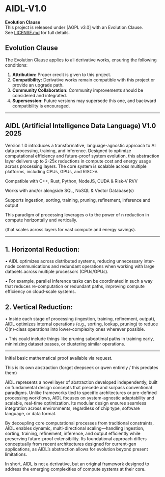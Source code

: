 # AIDL-V1.0

**Evolution Clause**  
This project is released under [AGPL v3.0] with an Evolution Clause.  
See [LICENSE.md](LICENSE.md) for full details. 

## Evolution Clause  
The Evolution Clause applies to all derivative works, ensuring the following conditions:  
1. **Attribution:** Proper credit is given to this project.  
2. **Compatibility:** Derivative works remain compatible with this project or provide an upgrade path.  
3. **Community Collaboration:** Community improvements should be considered and integrated.  
4. **Supersession:** Future versions may supersede this one, and backward compatibility is encouraged.

-- -- -- -- 

## AIDL (Artificial Intelligence Data Language) V1.0 2025
Version 1.0 introduces a transformative, language-agnostic approach to AI data processing, training, and inference. Designed to optimize computational efficiency and future-proof system evolution, this abstraction layer delivers up to 2-25x reductions in compute cost and energy usage across processing layers. The core system is scalable across multiple platforms, including CPUs, GPUs, and RISC-V.

Compatible with C++, Rust, Python, NodeJS, CUDA & Risk-V RVV

Works with and/or alongside SQL, NoSQL & Vector Database(s)


Supports ingestion, sorting, training, pruning, refinement, inference and output

This paradigm of processing leverages o to the power of n reduction in compute horizontally and vertically.

(that scales across layers for vast compute and energy savings).

-- -- -- -- 

## 1.	Horizontal Reduction:

•	AIDL optimizes across distributed systems, reducing unnecessary inter-node communications and redundant operations when working with large datasets across multiple processors (CPUs/GPUs).

•	For example, parallel inference tasks can be coordinated in such a way that reduces re-computation or redundant paths, improving compute efficiency on cloud-scale systems.

 ## 2.	Vertical Reduction:

 •	Inside each stage of processing (ingestion, training, refinement, output), AIDL optimizes internal operations (e.g., sorting, lookup, pruning) to reduce O(n)-class operations into lower-complexity ones wherever possible.

 •	This could include things like pruning suboptimal paths in training early, minimizing dataset passes, or clustering similar operations.

-- -- -- -- 

Initial basic mathematical proof available via request.

This is its own abstraction (forget deepseek or qwen entirely / this predates them)

AIDL represents a novel layer of abstraction developed independently, built on fundamental design concepts that precede and surpass conventional paradigms. Unlike frameworks tied to specific architectures or pre-defined processing workflows, AIDL focuses on system-agnostic adaptability and scalable, real-time optimization. Its modular design ensures seamless integration across environments, regardless of chip type, software language, or data format.

By decoupling core computational processes from traditional constraints, AIDL enables dynamic, multi-directional scaling—handling ingestion, sorting, training, refinement, inference, and output efficiently while preserving future-proof extensibility. Its foundational approach differs conceptually from recent architectures designed for current-gen applications, as AIDL’s abstraction allows for evolution beyond present limitations.

In short, AIDL is not a derivative, but an original framework designed to address the emerging complexities of compute systems at their core.

